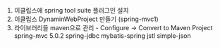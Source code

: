  1. 이클립스에 spring tool suite 플러그인 설치
 2. 이클립스 DynaminWebProject 만들기 (spring-mvc1)
 3. 라이브러리들 maven으로 관리 - Configure -> Convert to Maven Project
 spring-mvc 5.0.2
 spring-jdbc
 mybatis-spring
 jstl
 simple-json
 
<!--stackedit_data:
eyJoaXN0b3J5IjpbLTE5NTg2ODY4OTZdfQ==
-->